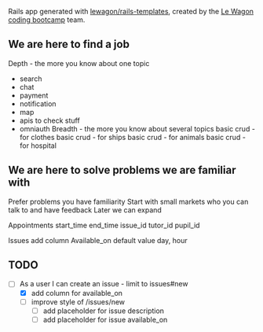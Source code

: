 Rails app generated with [lewagon/rails-templates](https://github.com/lewagon/rails-templates), created by the [Le Wagon coding bootcamp](https://www.lewagon.com) team.


## We are here to find a job
Depth - the more you know about one topic
- search
- chat
- payment
- notification
- map
- apis to check stuff
- omniauth
Breadth - the more you know about several topics
basic crud - for clothes
basic crud - for ships
basic crud - for animals
basic crud - for hospital

## We are here to solve problems we are familiar with
Prefer problems you have familiarity
Start with small markets who you can talk to and have feedback
Later we can expand

Appointments
start_time
end_time
issue_id
tutor_id
pupil_id

Issues
add column Available_on default value day, hour


## TODO
- [ ] As a user I can create an issue - limit to issues#new
  - [x] add column for available_on
  - [ ] improve style of /issues/new
    - [ ] add placeholder for issue description
    - [ ] add placeholder for issue available_on
